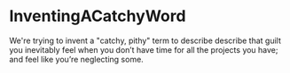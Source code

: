 # InventingACatchyWord
We're trying to invent a "catchy, pithy" term to describe describe that guilt you inevitably feel when you don’t have time for all the projects you have; and feel like you’re neglecting some. 
